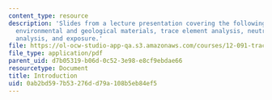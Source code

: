 ```yaml
---
content_type: resource
description: 'Slides from a lecture presentation covering the following topics: biological,
  environmental and geological materials, trace element analysis, neutron activation
  analysis, and exposure.'
file: https://ol-ocw-studio-app-qa.s3.amazonaws.com/courses/12-091-trace-element-analysis-of-geological-biological-environmental-materials-by-neutron-activation-analysis-an-exposure-january-iap-2005/0ab2bd597b53276dd79a108b5eb84ef5_session1a.pdf
file_type: application/pdf
parent_uid: d7b05319-b06d-0c52-3e98-e8cf9ebdae66
resourcetype: Document
title: Introduction
uid: 0ab2bd59-7b53-276d-d79a-108b5eb84ef5
---
```

